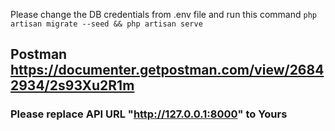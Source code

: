 Please change the DB credentials from .env file and run this command `php artisan migrate --seed && php artisan serve`

## Postman https://documenter.getpostman.com/view/26842934/2s93Xu2R1m

### Please replace API URL "http://127.0.0.1:8000" to Yours
